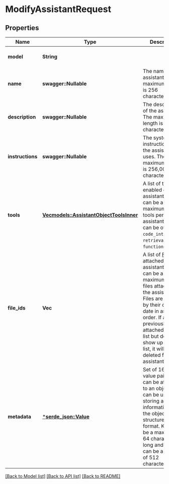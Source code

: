# ModifyAssistantRequest

## Properties
Name | Type | Description | Notes
------------ | ------------- | ------------- | -------------
**model** | **String** |  | [optional] [default to None]
**name** | **swagger::Nullable<String>** | The name of the assistant. The maximum length is 256 characters.  | [optional] [default to None]
**description** | **swagger::Nullable<String>** | The description of the assistant. The maximum length is 512 characters.  | [optional] [default to None]
**instructions** | **swagger::Nullable<String>** | The system instructions that the assistant uses. The maximum length is 256,000 characters.  | [optional] [default to None]
**tools** | [**Vec<models::AssistantObjectToolsInner>**](AssistantObject_tools_inner.md) | A list of tool enabled on the assistant. There can be a maximum of 128 tools per assistant. Tools can be of types `code_interpreter`, `retrieval`, or `function`.  | [optional] [default to None]
**file_ids** | **Vec<String>** | A list of [File](/docs/api-reference/files) IDs attached to this assistant. There can be a maximum of 20 files attached to the assistant. Files are ordered by their creation date in ascending order. If a file was previously attached to the list but does not show up in the list, it will be deleted from the assistant.  | [optional] [default to None]
**metadata** | [***serde_json::Value**](.md) | Set of 16 key-value pairs that can be attached to an object. This can be useful for storing additional information about the object in a structured format. Keys can be a maximum of 64 characters long and values can be a maxium of 512 characters long.  | [optional] [default to None]

[[Back to Model list]](../README.md#documentation-for-models) [[Back to API list]](../README.md#documentation-for-api-endpoints) [[Back to README]](../README.md)



